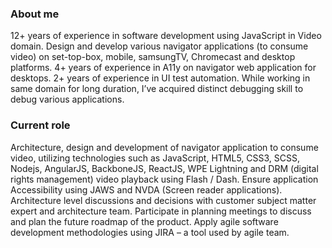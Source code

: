 ### About me

12+ years of experience in software development using JavaScript in Video domain. Design and develop various navigator applications (to consume video) on set-top-box, mobile, samsungTV, Chromecast and desktop platforms. 4+ years of experience in A11y on navigator web application for desktops. 2+ years of experience in UI test automation. While working in same domain for long duration, I’ve acquired distinct debugging skill to debug various applications.

### Current role

Architecture, design and development of navigator application to consume video, utilizing technologies such as JavaScript, HTML5, CSS3, SCSS, Nodejs, AngularJS, BackboneJS, ReactJS, WPE Lightning and DRM (digital rights management) video playback using Flash / Dash. Ensure application Accessibility using JAWS and NVDA (Screen reader applications).
Architecture level discussions and decisions with customer subject matter expert and architecture team.
Participate in planning meetings to discuss and plan the future roadmap of the product. Apply agile software development methodologies using JIRA – a tool used by agile team.

<!--
**mainendra/mainendra** is a ✨ _special_ ✨ repository because its `README.md` (this file) appears on your GitHub profile.

Here are some ideas to get you started:

- 🔭 I’m currently working on ...
- 🌱 I’m currently learning ...
- 👯 I’m looking to collaborate on ...
- 🤔 I’m looking for help with ...
- 💬 Ask me about ...
- 📫 How to reach me: ...
- 😄 Pronouns: ...
- ⚡ Fun fact: ...
-->

